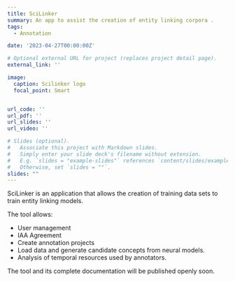 ```yaml
---
title: SciLinker
summary: An app to assist the creation of entity linking corpora .
tags:
  - Annotation

date: '2023-04-27T00:00:00Z'

# Optional external URL for project (replaces project detail page).
external_link: ''

image:
  caption: Scilinker logo
  focal_point: Smart


url_code: ''
url_pdf: ''
url_slides: ''
url_video: ''

# Slides (optional).
#   Associate this project with Markdown slides.
#   Simply enter your slide deck's filename without extension.
#   E.g. `slides = "example-slides"` references `content/slides/example-slides.md`.
#   Otherwise, set `slides = ""`.
slides: ""
---
```


SciLinker is an application that allows the creation of training data sets to train entity linking models. 

The tool allows:
- User management
- IAA Agreement
- Create annotation projects
- Load data and generate candidate concepts from neural models.
- Analysis of temporal resources used by annotators.

The tool and its complete documentation will be published openly soon.